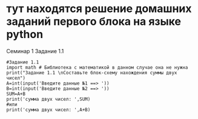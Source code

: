 # тут находятся решение домашних заданий первого блока на языке python 
Семинар 1 
Задание 1.1 
```
#Задание 1.1
import math # Библиотека с математикой в данном случае она не нужна 
print("Задание 1.1 \nСоставьте блок-схему нахождения суммы двух чисел")
A=int(input('Введите данные №1 ==> '))
B=int(input('Введите данные №2 ==> '))
SUM=A+B
print('сумма двух чисел: ',SUM)
#или 
print('сумма двух чисел: ',A+B)

```